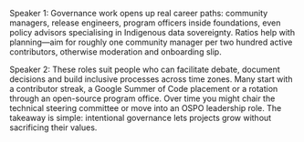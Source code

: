 Speaker 1: Governance work opens up real career paths: community managers, release engineers, program officers inside foundations, even policy advisors specialising in Indigenous data sovereignty. Ratios help with planning—aim for roughly one community manager per two hundred active contributors, otherwise moderation and onboarding slip.

Speaker 2: These roles suit people who can facilitate debate, document decisions and build inclusive processes across time zones. Many start with a contributor streak, a Google Summer of Code placement or a rotation through an open-source program office. Over time you might chair the technical steering committee or move into an OSPO leadership role. The takeaway is simple: intentional governance lets projects grow without sacrificing their values.
